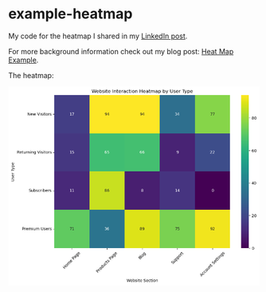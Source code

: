 # example-heatmap

My code for the heatmap I shared in my [LinkedIn post](). 

For more background information check out my blog post: [Heat Map Example](). 

The heatmap:

![Image](image_7-12-24.png)
